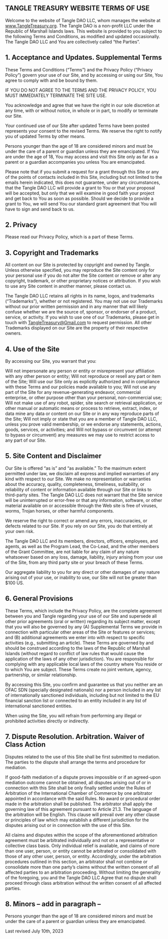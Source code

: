 ## TANGLE TREASURY WEBSITE TERMS OF USE

Welcome to the website of Tangle DAO LLC, whom manages the website at www.TangleTreasury.org. The Tangle DAO is a non-profit LLC under the Republic of Marshall Islands laws. This website is provided to you subject to the following Terms and Conditions, as modified and updated occasionally. The Tangle DAO LLC and You are collectively called “the Parties”.  


## 1. Acceptance and Updates. Supplemental Terms 

These Terms and Conditions (“Terms”) and the Privacy Policy (“Privacy Policy”) govern your use of our Site, and by accessing or using our Site, You agree to comply with and be bound by them.

IF YOU DO NOT AGREE TO THE TERMS AND THE PRIVACY POLICY, YOU MUST IMMEDIATELY TERMINATE THE SITE USE. 

 You acknowledge and agree that we have the right in our sole discretion at any time, with or without notice, in whole or in part, to modify or terminate our Site. 

Your continued use of our Site after updated Terms have been posted represents your consent to the revised Terms. We reserve the right to notify you of updated Terms by other means. 

Persons younger than the age of 18 are considered minors and must be under the care of a parent or guardian unless they are emancipated. If You are under the age of 18, You may access and visit this Site only as far as a parent or a guardian accompanies you unless You are emancipated.  

Please note that if you submit a request for a grant through this Site or any of the points of contacts included in this Site, including but not limited to the emails herein indicated, this does not guarantee, under any circumstances, that the Tangle DAO LLC will provide a grant to You or that your proposal will be accepted, but only that we will examine in good faith your project and get back to You as soon as possible. Should we decide to provide a grant to You, we will send You our standard grant agreement that You will have to sign and send back to us. 

 
## 2. Privacy 

Please read our Privacy Policy, which is a part of these Terms. 


## 3. Copyright and Trademarks

All content on our Site is protected by copyright and owned by Tangle. Unless otherwise specified, you may reproduce the Site content only for your personal use if you do not alter the Site content or remove or alter any copyright, trademark, or other proprietary notices or attribution. If you wish to use any Site content in another manner, please contact us. 

The Tangle DAO LLC retains all rights in its name, logos, and trademarks (“Trademarks”), whether or not registered. You may not use our Trademarks without our prior written permission and in any manner that will likely confuse whether we are the source of, sponsor, or endorser of a product, service, or activity. If you wish to use one of our Trademarks, please get in touch with TangleTreasury@Gmail.com to request permission. All other Trademarks displayed on our Site are the property of their respective owners. 

 ## 4. Use of the Site

By accessing our Site, you warrant that you: 

Will not impersonate any person or entity or misrepresent your affiliation with any other person or entity; 
Will not reproduce or resell any part or item of the Site; 
Will use our Site only as explicitly authorized and in compliance with these Terms and our policies made available to you; 
Will not use any part of the Site for any revenue-generating endeavor, commercial enterprise, or other purpose other than your personal, non-commercial use; 
Will not make use of any robot, spider, site search or retrieval application, or other manual or automatic means or process to retrieve, extract, index, or data mine any data or content on our Site or in any way reproduce parts of the Site; 
Will not imply or state that you are a member of Tangle DAO LLC, unless you prove valid membership, or we endorse any statements, actions, goods, services, or activities; and 
Will not bypass or circumvent (or attempt to bypass or circumvent) any measures we may use to restrict access to any part of our Site. 
 
## 5. Site Content and Disclaimer 

Our Site is offered “as is” and “as available.” To the maximum extent permitted under law, we disclaim all express and implied warranties of any kind with respect to our Site. We make no representation or warranties about the accuracy, quality, completeness, timeliness, suitability, or reliability of content or information available through our Site or links to third-party sites. The Tangle DAO LLC does not warrant that the Site service will be uninterrupted or error-free or that any information, software, or other material available on or accessible through the Web site is free of viruses, worms, Trojan horses, or other harmful components. 

We reserve the right to correct or amend any errors, inaccuracies, or defects related to our Site. If you rely on our Site, you do that entirely at your own risk. 

The Tangle DAO LLC and its members, directors, officers, employees, and agents, as well as the Program Lead, the Co-Lead, and the other members of the Grant Committee, are not liable for any claim of any nature whatsoever based on any loss, damage, liability, injury arising from your use of the Site, from any third party site or your breach of these Terms.

Our aggregate liability to you for any direct or other damages of any nature arising out of your use, or inability to use, our Site will not be greater than $100 US.


## 6. General Provisions 

These Terms, which include the Privacy Policy, are the complete agreement between you and Tangle regarding your use of our Site and supersede all other prior agreements (oral or written) regarding its subject matter, except that you will also be governed by any (A) Supplemental Terms we provide in connection with particular other areas of the Site or features or services; and (B) additional agreements we enter into with respect to specific activities (e.g., submitting an article). These Terms are governed by and should be construed according to the laws of the Republic of Marshall Islands (without regard to conflict of law rules that would cause the application of the laws of any other jurisdiction). You are responsible for complying with any applicable local laws of the country where You reside or to which You are subject. These Terms create no joint venture, agency, partnership, or similar relationship. 

By accessing this Site, you confirm and guarantee us that you neither are an OFAC SDN (specially designated nationals) nor a person included in any list of internationally sanctioned individuals, including but not limited to the EU financial sanction list or connected to an entity included in any list of international sanctioned entities.  

When using the Site, you will refrain from performing any illegal or prohibited activities directly or indirectly.  

## 7. Dispute Resolution. Arbitration. Waiver of Class Action 

Disputes related to the use of this Site shall be first submitted to mediation. The parties to the dispute shall arrange the terms and procedure for mediation.  

If good-faith mediation of a dispute proves impossible or if an agreed-upon mediation outcome cannot be obtained, all disputes arising out of or in connection with this Site shall be only finally settled under the Rules of Arbitration of the International Chamber of Commerce by one arbitrator appointed in accordance with the said Rules. No award or procedural order made in the arbitration shall be published. The arbitrator shall apply the governing law of this agreement pursuant to Article 21.3. The language of the arbitration will be English. This clause will prevail over any other clause or principles of law which may establish a different jurisdiction for the disputes arising out or in connection with the use of this Site.  

All claims and disputes within the scope of the aforementioned arbitration agreement must be arbitrated individually and not on a representative or collective class basis. Only individual relief is available, and claims of more than one user, person, or entity cannot be arbitrated or consolidated with those of any other user, person, or entity. Accordingly, under the arbitration procedures outlined in this section, an arbitrator shall not combine or consolidate more than one party’s claims without the written consent of all affected parties to an arbitration proceeding. Without limiting the generality of the foregoing, you and the Tangle DAO LLC Agree that no dispute shall proceed through class arbitration without the written consent of all affected parties.  

## 8. Minors – add in paragraph – 

Persons younger than the age of 18 are considered minors and must be under the care of a parent or guardian unless they are emancipated.

Last revised July 10th, 2023
